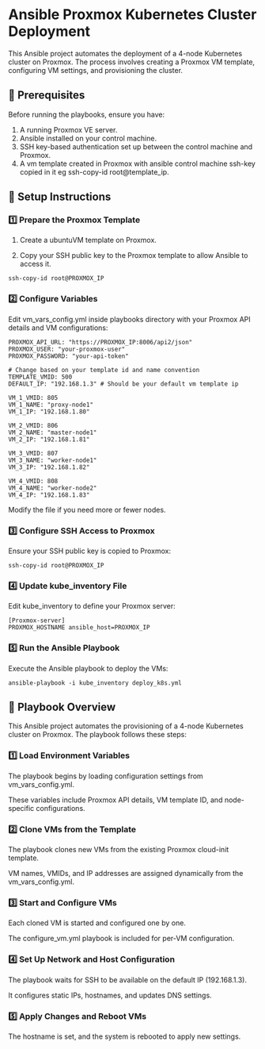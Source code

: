 # Ansible Proxmox Kubernetes Cluster Deployment
This Ansible project automates the deployment of a 4-node Kubernetes cluster on Proxmox. The process involves creating a Proxmox VM template, configuring VM settings, and provisioning the cluster.

## 📌 Prerequisites
Before running the playbooks, ensure you have:

1. A running Proxmox VE server.
2. Ansible installed on your control machine.
3. SSH key-based authentication set up between the control machine and Proxmox.
4. A vm template created in Proxmox with ansible control machine ssh-key copied in it eg ssh-copy-id root@template_ip.

## 🔧 Setup Instructions
### 1️⃣ Prepare the Proxmox Template
1. Create a ubuntuVM template on Proxmox.

2. Copy your SSH public key to the Proxmox template to allow Ansible to access it.
```
ssh-copy-id root@PROXMOX_IP
```
### 2️⃣ Configure Variables
Edit vm_vars_config.yml inside playbooks directory with your Proxmox API details and VM configurations:
```
PROXMOX_API_URL: "https://PROXMOX_IP:8006/api2/json"
PROXMOX_USER: "your-proxmox-user"
PROXMOX_PASSWORD: "your-api-token"

# Change based on your template id and name convention
TEMPLATE_VMID: 500
DEFAULT_IP: "192.168.1.3" # Should be your default vm template ip

VM_1_VMID: 805
VM_1_NAME: "proxy-node1"
VM_1_IP: "192.168.1.80"

VM_2_VMID: 806
VM_2_NAME: "master-node1"
VM_2_IP: "192.168.1.81"

VM_3_VMID: 807
VM_3_NAME: "worker-node1"
VM_3_IP: "192.168.1.82"

VM_4_VMID: 808
VM_4_NAME: "worker-node2"
VM_4_IP: "192.168.1.83"
```
Modify the file if you need more or fewer nodes.

### 3️⃣ Configure SSH Access to Proxmox
Ensure your SSH public key is copied to Proxmox:
```
ssh-copy-id root@PROXMOX_IP
```
### 4️⃣ Update kube_inventory File
Edit kube_inventory to define your Proxmox server:
```
[Proxmox-server]
PROXMOX_HOSTNAME ansible_host=PROXMOX_IP
```

### 5️⃣ Run the Ansible Playbook
Execute the Ansible playbook to deploy the VMs:

```
ansible-playbook -i kube_inventory deploy_k8s.yml
```
## 🚀 Playbook Overview

This Ansible project automates the provisioning of a 4-node Kubernetes cluster on Proxmox. The playbook follows these steps:

### 1️⃣ Load Environment Variables
The playbook begins by loading configuration settings from vm_vars_config.yml.

These variables include Proxmox API details, VM template ID, and node-specific configurations.

### 2️⃣ Clone VMs from the Template
The playbook clones new VMs from the existing Proxmox cloud-init template.

VM names, VMIDs, and IP addresses are assigned dynamically from the vm_vars_config.yml.
### 3️⃣ Start and Configure VMs
Each cloned VM is started and configured one by one.

The configure_vm.yml playbook is included for per-VM configuration.

### 4️⃣ Set Up Network and Host Configuration
The playbook waits for SSH to be available on the default IP (192.168.1.3).

It configures static IPs, hostnames, and updates DNS settings.

### 5️⃣ Apply Changes and Reboot VMs
The hostname is set, and the system is rebooted to apply new settings.
